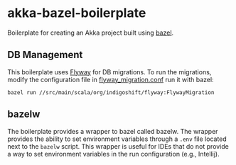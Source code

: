 # akka-bazel-boilerplate

Boilerplate for creating an Akka project built using [bazel](https://bazel.build).

## DB Management
This boilerplate uses [Flyway](https://flywaydb.org) for DB migrations.
To run the migrations, modify the configuration file in [flyway_migration.conf](src/main/resources/db/flyway_migration.conf) run it with bazel:
```
bazel run //src/main/scala/org/indigoshift/flyway:FlywayMigration
```

## bazelw
The boilerplate provides a wrapper to bazel called bazelw. 
The wrapper provides the ability to set environment variables through a `.env` file located next to the `bazelw` script.
This wrapper is useful for IDEs that do not provide a way to set environment variables in the run configuration (e.g., Intellij).